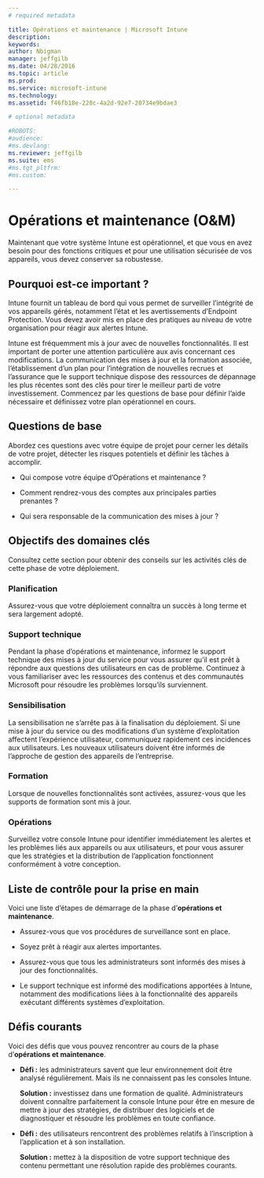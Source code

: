 ```yaml
---
# required metadata

title: Opérations et maintenance | Microsoft Intune
description:
keywords:
author: Nbigman
manager: jeffgilb
ms.date: 04/28/2016
ms.topic: article
ms.prod:
ms.service: microsoft-intune
ms.technology:
ms.assetid: f46fb18e-228c-4a2d-92e7-20734e9bdae3

# optional metadata

#ROBOTS:
#audience:
#ms.devlang:
ms.reviewer: jeffgilb
ms.suite: ems
#ms.tgt_pltfrm:
#ms.custom:

---
```


# Opérations et maintenance (O&M)
Maintenant que votre système Intune est opérationnel, et que vous en avez besoin pour des fonctions critiques et pour une utilisation sécurisée de vos appareils, vous devez conserver sa robustesse.

## Pourquoi est-ce important ?
Intune fournit un tableau de bord qui vous permet de surveiller l’intégrité de vos appareils gérés, notamment l’état et les avertissements d’Endpoint Protection. Vous devez avoir mis en place des pratiques au niveau de votre organisation pour réagir aux alertes Intune.

Intune est fréquemment mis à jour avec de nouvelles fonctionnalités. Il est important de porter une attention particulière aux avis concernant ces modifications.
La communication des mises à jour et la formation associée, l’établissement d’un plan pour l’intégration de nouvelles recrues et l’assurance que le support technique dispose des ressources de dépannage les plus récentes sont des clés pour tirer le meilleur parti de votre investissement.
Commencez par les questions de base pour définir l’aide nécessaire et définissez votre plan opérationnel en cours.

## Questions de base
Abordez ces questions avec votre équipe de projet pour cerner les détails de votre projet, détecter les risques potentiels et définir les tâches à accomplir.

-   Qui compose votre équipe d’Opérations et maintenance ?

-   Comment rendrez-vous des comptes aux principales parties prenantes ?

-   Qui sera responsable de la communication des mises à jour ?

## Objectifs des domaines clés
Consultez cette section pour obtenir des conseils sur les activités clés de cette phase de votre déploiement.

### Planification
Assurez-vous que votre déploiement connaîtra un succès à long terme et sera largement adopté.

### Support technique
Pendant la phase d’opérations et maintenance, informez le support technique des mises à jour du service pour vous assurer qu’il est prêt à répondre aux questions des utilisateurs en cas de problème. Continuez à vous familiariser avec les ressources des contenus et des communautés Microsoft pour résoudre les problèmes lorsqu’ils surviennent.

### Sensibilisation
La sensibilisation ne s’arrête pas à la finalisation du déploiement. Si une mise à jour du service ou des modifications d’un système d’exploitation affectent l’expérience utilisateur, communiquez rapidement ces incidences aux utilisateurs. Les nouveaux utilisateurs doivent être informés de l’approche de gestion des appareils de l’entreprise.

### Formation
Lorsque de nouvelles fonctionnalités sont activées, assurez-vous que les supports de formation sont mis à jour.

### Opérations
Surveillez votre console Intune pour identifier immédiatement les alertes et les problèmes liés aux appareils ou aux utilisateurs, et pour vous assurer que les stratégies et la distribution de l’application fonctionnent conformément à votre conception.

## Liste de contrôle pour la prise en main
Voici une liste d’étapes de démarrage de la phase d’**opérations et maintenance**.

-   Assurez-vous que vos procédures de surveillance sont en place.

-   Soyez prêt à réagir aux alertes importantes.

-   Assurez-vous que tous les administrateurs sont informés des mises à jour des fonctionnalités.

-   Le support technique est informé des modifications apportées à Intune, notamment des modifications liées à la fonctionnalité des appareils exécutant différents systèmes d’exploitation.

## Défis courants
Voici des défis que vous pouvez rencontrer au cours de la phase d’**opérations et maintenance**.

-   **Défi :** les administrateurs savent que leur environnement doit être analysé régulièrement. Mais ils ne connaissent pas les consoles Intune.

    **Solution :** investissez dans une formation de qualité. Administrateurs doivent connaître parfaitement la console Intune pour être en mesure de mettre à jour des stratégies, de distribuer des logiciels et de diagnostiquer et résoudre les problèmes en toute confiance.

-   **Défi :** des utilisateurs rencontrent des problèmes relatifs à l’inscription à l’application et à son installation.

    **Solution :** mettez à la disposition de votre support technique des contenu permettant une résolution rapide des problèmes courants.


<!--HONumber=May16_HO1-->


